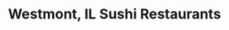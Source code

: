 ---
layout: city
title: Westmont, IL Sushi Restaurants
permalink: /illinois/westmont/
stateAbbr: IL
stateName: Illinois
cityName: Westmont

---